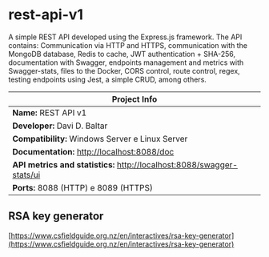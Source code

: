 # rest-api-v1
A simple REST API developed using the Express.js framework. The API contains: Communication via HTTP and HTTPS, communication with the MongoDB database, Redis to cache, JWT authentication + SHA-256, documentation with Swagger, endpoints management and metrics with Swagger-stats, files to the Docker, CORS control, route control, regex, testing endpoints using Jest, a simple CRUD, among others.

| Project Info |
|--------------|
| **Name:** REST API v1 |
| **Developer:** Davi D. Baltar |
| **Compatibility:** Windows Server e Linux Server |
| **Documentation:** [http://localhost:8088/doc](http://localhost:8088/doc) |
| **API metrics and statistics:** [http://localhost:8088/swagger-stats/ui](http://localhost:8088/swagger-stats/ui) |
| **Ports:** 8088 (HTTP) e 8089 (HTTPS) |


## RSA key generator
[https://www.csfieldguide.org.nz/en/interactives/rsa-key-generator](https://www.csfieldguide.org.nz/en/interactives/rsa-key-generator)